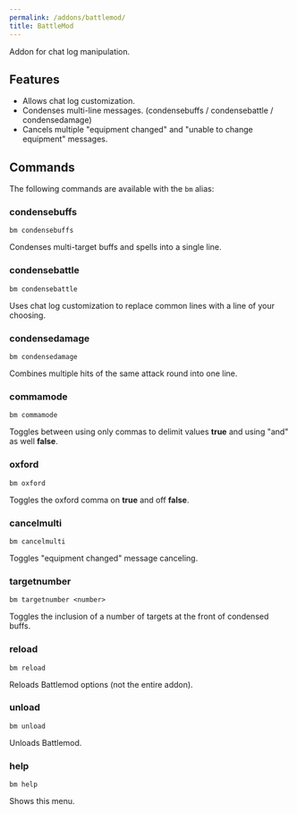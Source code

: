 ```yaml
---
permalink: /addons/battlemod/
title: BattleMod
---
```


Addon for chat log manipulation.

## Features

* Allows chat log customization.
* Condenses multi-line messages. (condensebuffs / condensebattle / condensedamage)
* Cancels multiple "equipment changed" and "unable to change equipment" messages.

## Commands

The following commands are available with the `bm` alias:

### condensebuffs
```
bm condensebuffs
```

Condenses multi-target buffs and spells into a single line.

### condensebattle
```
bm condensebattle
```

Uses chat log customization to replace common lines with a line of your choosing.

### condensedamage
```
bm condensedamage
```

Combines multiple hits of the same attack round into one line.

### commamode
```
bm commamode
```

Toggles between using only commas to delimit values **true** and using "and" as well **false**.

### oxford
```
bm oxford
```

Toggles the oxford comma on **true** and off **false**.

### cancelmulti
```
bm cancelmulti
```

Toggles "equipment changed" message canceling.

### targetnumber
```
bm targetnumber <number>
```

Toggles the inclusion of a number of targets at the front of condensed buffs.

### reload
```
bm reload
```

Reloads Battlemod options (not the entire addon).

### unload
```
bm unload
```

Unloads Battlemod.

### help
```
bm help
```

Shows this menu.